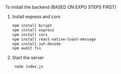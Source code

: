 To install the backend
(BASED ON EXPO STEPS FIRST)
1. Install express and cors

   ```bash
   npm install bcrypt
   npm install express
   npm install cors
   npm install react-native-toast-message
   npm install jwt-decode
   npm audit fix
   
   ```

2. Start the server

   ```bash
    node index.js
   ```
